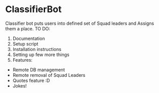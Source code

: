 # ClassifierBot
Classifier bot puts users into defined set of Squad leaders and Assigns them a place. 
TO DO:
1) Documentation
2) Setup script
3) Installation instructions
4) Setting up few more things
5) Features:
- Remote DB management
- Remote removal of Squad Leaders
- Quotes feature :D 
- Jokes! 



